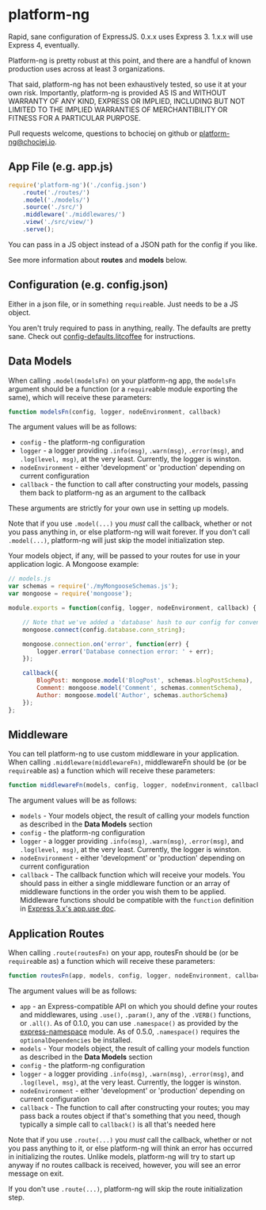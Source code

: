 platform-ng
===========

Rapid, sane configuration of ExpressJS. 0.x.x uses Express 3. 1.x.x will use Express 4, eventually.

Platform-ng is pretty robust at this point, and there are a handful of known production uses across at least 3 organizations.

That said, platform-ng has not been exhaustively tested, so use it at your own risk. Importantly, platform-ng is provided AS IS and WITHOUT WARRANTY OF ANY KIND, EXPRESS OR IMPLIED, INCLUDING BUT NOT LIMITED TO THE IMPLIED WARRANTIES OF MERCHANTIBILITY OR FITNESS FOR A PARTICULAR PURPOSE.

Pull requests welcome, questions to bchociej on github or <platform-ng@chociej.io>.

App File (e.g. app.js)
----------------------

```javascript
require('platform-ng')('./config.json')
	.route('./routes/')
	.model('./models/')
	.source('./src/')
	.middleware('./middlewares/')
	.view('./src/view/')
	.serve();
```

You can pass in a JS object instead of a JSON path for the config if you like.

See more information about **routes** and **models** below.

Configuration (e.g. config.json)
--------------------------------

Either in a json file, or in something ```require```able. Just needs to be a JS object.

You aren't truly required to pass in anything, really. The defaults are pretty sane. Check out [config-defaults.litcoffee](config-defaults.litcoffee) for instructions.

Data Models
-----------

When calling ```.model(modelsFn)``` on your platform-ng app, the ```modelsFn``` argument should be a function (or a ```require```able module exporting the same), which will receive these parameters:

```javascript
function modelsFn(config, logger, nodeEnvironment, callback)
```

The argument values will be as follows:

* ```config``` - the platform-ng configuration
* ```logger``` - a logger providing ```.info(msg)```, ```.warn(msg)```,
```.error(msg)```, and ```.log(level, msg)```, at the very least. Currently, the logger is winston.
* ```nodeEnvironment``` - either 'development' or 'production' depending on current configuration
* ```callback``` - the function to call after constructing your models, passing them back to platform-ng as an argument to the callback

These arguments are strictly for your own use in setting up models.

Note that if you use ```.model(...)``` you *must* call the callback, whether or not you pass anything
in, or else platform-ng will wait forever. If you don't call ```.model(...)```, platform-ng will
just skip the model initialization step.

Your models object, if any, will be passed to your routes for use in your application logic. A Mongoose example:

```javascript
// models.js
var schemas = require('./myMongooseSchemas.js');
var mongoose = require('mongoose');

module.exports = function(config, logger, nodeEnvironment, callback) {

	// Note that we've added a 'database' hash to our config for convenience
	mongoose.connect(config.database.conn_string);

	mongoose.connection.on('error', function(err) {
		logger.error('Database connection error: ' + err);
	});

	callback({
		BlogPost: mongoose.model('BlogPost', schemas.blogPostSchema),
		Comment: mongoose.model('Comment', schemas.commentSchema),
		Author: mongoose.model('Author', schemas.authorSchema)
	});
};
```

Middleware
----------

You can tell platform-ng to use custom middleware in your application. When calling
```.middleware(middlewareFn)```, middlewareFn should be (or be ```require```able as) a function which will
receive these parameters:

```javascript
function middlewareFn(models, config, logger, nodeEnvironment, callback)
```

The argument values will be as follows:

* ```models``` - Your models object, the result of calling your models function as described in the **Data Models** section
* ```config``` - the platform-ng configuration
* ```logger``` - a logger providing ```.info(msg)```, ```.warn(msg)```,
```.error(msg)```, and ```.log(level, msg)```, at the very least. Currently, the logger is winston.
* ```nodeEnvironment``` - either 'development' or 'production' depending on current configuration
* ```callback``` - The callback function which will receive your models. You should pass in either a single
middleware function or an array of middleware functions in the order you wish them to be applied. Middleware
functions should be compatible with the ```function``` definition in [Express 3.x's app.use doc](http://expressjs.com/3x/api.html#app.use).


Application Routes
------------------

When calling ```.route(routesFn)``` on your app, routesFn should be (or be ```require```able as) a function
which will receive these parameters:

```javascript
function routesFn(app, models, config, logger, nodeEnvironment, callback)
```

The argument values will be as follows:

* ```app``` - an Express-compatible API on which you should define your routes and middlewares, using ```.use()```, ```.param()```, any of the ```.VERB()``` functions, or ```.all()```. As of 0.1.0, you can use ```.namespace()``` as provided by the [express-namespace](https://github.com/visionmedia/express-namespace) module. As of 0.5.0, ```.namespace()``` requires the ```optionalDependencies``` be installed.
* ```models``` - Your models object, the result of calling your models function as described in the **Data Models** section
* ```config``` - the platform-ng configuration
* ```logger``` - a logger providing ```.info(msg)```, ```.warn(msg)```,
```.error(msg)```, and ```.log(level, msg)```, at the very least. Currently, the logger is winston.
* ```nodeEnvironment``` - either 'development' or 'production' depending on current configuration
* ```callback``` - The function to call after constructing your routes; you may pass back a routes object if that's something that you need, though typically a simple call to ```callback()``` is all that's needed here

Note that if you use ```.route(...)``` you *must* call the callback, whether or not you pass anything to it,
or else platform-ng will think an error has occurred in initializing the routes. Unlike models, platform-ng
will try to start up anyway if no routes callback is received, however, you will see an error message on exit.

If you don't use ```.route(...)```, platform-ng will skip the route initialization step.
